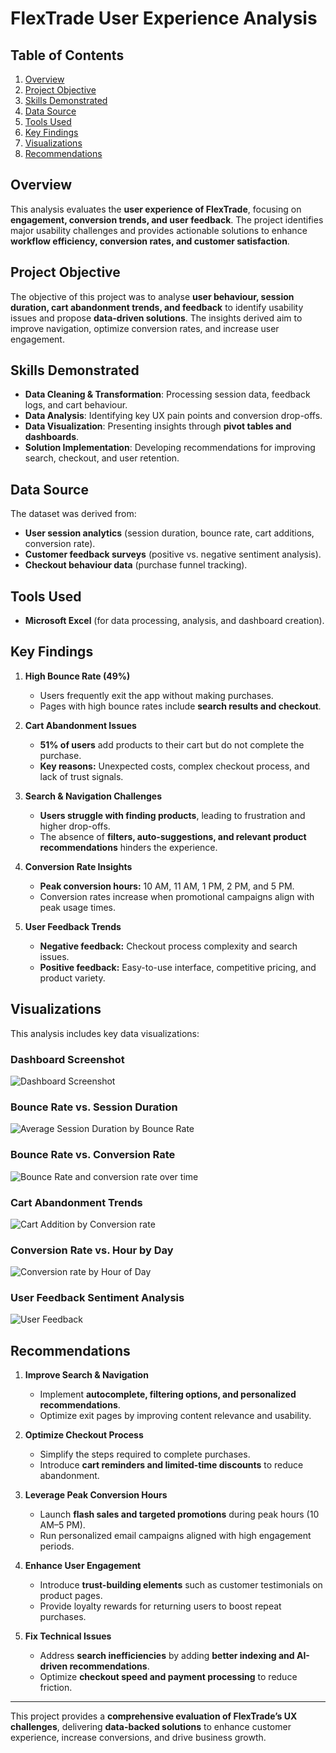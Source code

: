 # FlexTrade User Experience Analysis 

## Table of Contents
1. [Overview](#overview)
2. [Project Objective](#project-objective)
3. [Skills Demonstrated](#skills-demonstrated)
4. [Data Source](#data-source)
5. [Tools Used](#tools-used)
6. [Key Findings](#key-findings)
7. [Visualizations](#visualizations)
8. [Recommendations](#recommendations)

## Overview
This analysis evaluates the **user experience of FlexTrade**, focusing on **engagement, conversion trends, and user feedback**. The project identifies major usability challenges and provides actionable solutions to enhance **workflow efficiency, conversion rates, and customer satisfaction**.

## Project Objective
The objective of this project was to analyse **user behaviour, session duration, cart abandonment trends, and feedback** to identify usability issues and propose **data-driven solutions**. The insights derived aim to improve navigation, optimize conversion rates, and increase user engagement.

## Skills Demonstrated
- **Data Cleaning & Transformation**: Processing session data, feedback logs, and cart behaviour.
- **Data Analysis**: Identifying key UX pain points and conversion drop-offs.
- **Data Visualization**: Presenting insights through **pivot tables and dashboards**.
- **Solution Implementation**: Developing recommendations for improving search, checkout, and user retention.

## Data Source
The dataset was derived from:
- **User session analytics** (session duration, bounce rate, cart additions, conversion rate).
- **Customer feedback surveys** (positive vs. negative sentiment analysis).
- **Checkout behaviour data** (purchase funnel tracking).

## Tools Used
- **Microsoft Excel** (for data processing, analysis, and dashboard creation).

## Key Findings
1. **High Bounce Rate (49%)**
   - Users frequently exit the app without making purchases.
   - Pages with high bounce rates include **search results and checkout**.

2. **Cart Abandonment Issues**
   - **51% of users** add products to their cart but do not complete the purchase.
   - **Key reasons:** Unexpected costs, complex checkout process, and lack of trust signals.

3. **Search & Navigation Challenges**
   - **Users struggle with finding products**, leading to frustration and higher drop-offs.
   - The absence of **filters, auto-suggestions, and relevant product recommendations** hinders the experience.

4. **Conversion Rate Insights**
   - **Peak conversion hours:** 10 AM, 11 AM, 1 PM, 2 PM, and 5 PM.
   - Conversion rates increase when promotional campaigns align with peak usage times.

5. **User Feedback Trends**
   - **Negative feedback:** Checkout process complexity and search issues.
   - **Positive feedback:** Easy-to-use interface, competitive pricing, and product variety.

## Visualizations
This analysis includes key data visualizations:

### Dashboard Screenshot
![Dashboard Screenshot](dashboard-screenshot.png)

### Bounce Rate vs. Session Duration
![Average Session Duration by Bounce Rate](bouncesession-rate.png)

### Bounce Rate vs. Conversion Rate
![Bounce Rate and conversion rate over time](bounceconversion-rate.png)

### Cart Abandonment Trends
![Cart Addition by Conversion rate](cart-abandonment.png)

### Conversion Rate vs. Hour by Day
![Conversion rate by Hour of Day](conversionhour-day.png)

### User Feedback Sentiment Analysis
![User Feedback](user-feedback.png)

## Recommendations
1. **Improve Search & Navigation**
   - Implement **autocomplete, filtering options, and personalized recommendations**.
   - Optimize exit pages by improving content relevance and usability.

2. **Optimize Checkout Process**
   - Simplify the steps required to complete purchases.
   - Introduce **cart reminders and limited-time discounts** to reduce abandonment.

3. **Leverage Peak Conversion Hours**
   - Launch **flash sales and targeted promotions** during peak hours (10 AM–5 PM).
   - Run personalized email campaigns aligned with high engagement periods.

4. **Enhance User Engagement**
   - Introduce **trust-building elements** such as customer testimonials on product pages.
   - Provide loyalty rewards for returning users to boost repeat purchases.

5. **Fix Technical Issues**
   - Address **search inefficiencies** by adding **better indexing and AI-driven recommendations**.
   - Optimize **checkout speed and payment processing** to reduce friction.

---

This project provides a **comprehensive evaluation of FlexTrade’s UX challenges**, delivering **data-backed solutions** to enhance customer experience, increase conversions, and drive business growth.
